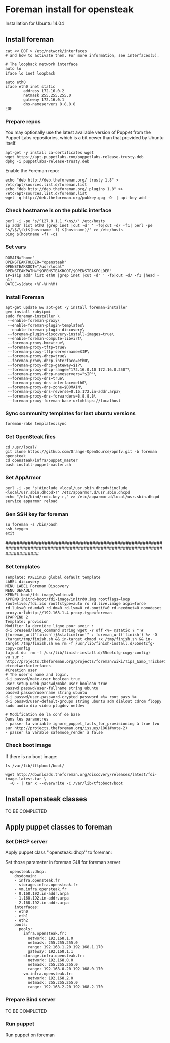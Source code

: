 # Foreman install for opensteak

Installation for Ubuntu 14.04

## Install foreman

```
cat << EOF > /etc/network/interfaces
# and how to activate them. For more information, see interfaces(5).

# The loopback network interface
auto lo
iface lo inet loopback

auto eth0
iface eth0 inet static
        address 172.16.0.2
        netmask 255.255.255.0
        gateway 172.16.0.1
        dns-nameservers 8.8.8.8
EOF
```

### Prepare repos

You may optionally use the latest available version of Puppet from the Puppet Labs repositories, which is a bit newer than that provided by Ubuntu itself.

```
apt-get -y install ca-certificates wget
wget https://apt.puppetlabs.com/puppetlabs-release-trusty.deb
dpkg -i puppetlabs-release-trusty.deb
```

Enable the Foreman repo:

```
echo "deb http://deb.theforeman.org/ trusty 1.8" > /etc/apt/sources.list.d/foreman.list
echo "deb http://deb.theforeman.org/ plugins 1.8" >> /etc/apt/sources.list.d/foreman.list
wget -q http://deb.theforeman.org/pubkey.gpg -O- | apt-key add -
```

### Check hostname is on the public interface

```
perl -i -pe 's/^127.0.1.1.*\n$//' /etc/hosts
ip addr list eth0 |grep inet |cut -d' ' -f6|cut -d/ -f1| perl -pe "s/\$/\t\t$(hostname -f) $(hostname)/" >> /etc/hosts
ping $(hostname -f) -c1
```

### Set vars

```
DOMAIN="home"
OPENSTEAKFOLDER="opensteak"
OPENSTEAKROOT="/usr/local"
OPENSTEAKPATH="$OPENSTEAKROOT/$OPENSTEAKFOLDER"
IP=$(ip addr list eth0 |grep inet |cut -d' ' -f6|cut -d/ -f1 |head -n1)
DATEE=$(date +%F-%Hh%M)
```

### Install Foreman

```
apt-get update && apt-get -y install foreman-installer
gem install rubyipmi
sudo foreman-installer \
 --enable-foreman-proxy\
 --enable-foreman-plugin-templates\
 --enable-foreman-plugin-discovery\
 --foreman-plugin-discovery-install-images=true\
 --enable-foreman-compute-libvirt\
 --foreman-proxy-bmc=true\
 --foreman-proxy-tftp=true\
 --foreman-proxy-tftp-servername=$IP\
 --foreman-proxy-dhcp=true\
 --foreman-proxy-dhcp-interface=eth0\
 --foreman-proxy-dhcp-gateway=$IP\
 --foreman-proxy-dhcp-range="172.16.0.10 172.16.0.250"\
 --foreman-proxy-dhcp-nameservers="$IP"\
 --foreman-proxy-dns=true\
 --foreman-proxy-dns-interface=eth0\
 --foreman-proxy-dns-zone=$DOMAIN\
 --foreman-proxy-dns-reverse=0.16.172.in-addr.arpa\
 --foreman-proxy-dns-forwarders=8.8.8.8\
 --foreman-proxy-foreman-base-url=https://localhost
```

### Sync community templates for last ubuntu versions
```
foreman-rake templates:sync
```

### Get OpenSteak files

```
cd /usr/local/
git clone https://github.com/Orange-OpenSource/opnfv.git -b foreman opensteak
cd opensteak/infra/puppet_master
bash install-puppet-master.sh
```

### Set AppArmor

```
perl -i -pe 's!#include <local/usr.sbin.dhcpd>!include <local/usr.sbin.dhcpd>!' /etc/apparmor.d/usr.sbin.dhcpd
echo "/etc/bind/rndc.key r," >> /etc/apparmor.d/local/usr.sbin.dhcpd
service apparmor reload
```

### Gen SSH key for foreman

```
su foreman -s /bin/bash
ssh-keygen
exit
```

############################################################################################################################

### Set templates

```
Template: PXELinux global default template
LABEL discovery
MENU LABEL Foreman Discovery
MENU DEFAULT
KERNEL boot/fdi-image/vmlinuz0
APPEND initrd=boot/fdi-image/initrd0.img rootflags=loop root=live:/fdi.iso rootfstype=auto ro rd.live.image acpi=force rd.luks=0 rd.md=0 rd.dm=0 rd.lvm=0 rd.bootif=0 rd.neednet=0 nomodeset proxy.url=http://192.168.1.4 proxy.type=foreman
IPAPPEND 2
Template: provision
Modifier la dernière ligne pour avoir :
d-i preseed/late_command string wget -Y off <%= @static ? "'#{foreman_url('finish')}&static=true'" : foreman_url('finish') %> -O /target/tmp/finish.sh && in-target chmod +x /tmp/finish.sh && in-target /tmp/finish.sh && rm -f /usr/lib/finish-install.d/55netcfg-copy-config
(ajout du  rm -f /usr/lib/finish-install.d/55netcfg-copy-config)
vu sur : http://projects.theforeman.org/projects/foreman/wiki/Tips_&amp_Tricks#Generating-etcnetworkinterfaces
#Creation user
# The user's name and login.
d-i passwd/make-user boolean true
user-setup-udeb passwd/make-user boolean true
passwd passwd/user-fullname string ubuntu
passwd passwd/username string ubuntu
d-i passwd/user-password-crypted password <%= root_pass %>
d-i passwd/user-default-groups string ubuntu adm dialout cdrom floppy sudo audio dip video plugdev netdev
```

```
# Modification de la conf de base
Dans les parametres
- passer la variable ignore_puppet_facts_for_provisioning à true (vu sur http://projects.theforeman.org/issues/1861#note-2)
- passer la varable safemode_render à false

```

### Check boot image

If there is no boot image:
```
ls /var/lib/tftpboot/boot/
```

```
wget http://downloads.theforeman.org/discovery/releases/latest/fdi-image-latest.tar \
  -O - | tar x --overwrite -C /var/lib/tftpboot/boot
```

## Install opensteak classes

TO BE COMPLETED

## Apply puppet classes to foreman

### Set DHCP server
Apply puppet class ''opensteak::dhcp'' to foreman:

Set those parameter in foreman GUI for foreman server

```
  opensteak::dhcp:
    dnsdomain:
    - infra.opensteak.fr
    - storage.infra.opensteak.fr
    - vm.infra.opensteak.fr
    - 0.168.192.in-addr.arpa
    - 1.168.192.in-addr.arpa
    - 2.168.192.in-addr.arpa
    interfaces:
    - eth0
    - eth1
    - eth2
    pools:
      pools:
        infra.opensteak.fr:
          network: 192.168.1.0
          netmask: 255.255.255.0
          range: 192.168.1.20 192.168.1.170
          gateway: 192.168.1.1
        storage.infra.opensteak.fr:
          network: 192.168.0.0
          netmask: 255.255.255.0
          range: 192.168.0.20 192.168.0.170
        vm.infra.opensteak.fr:
          network: 192.168.2.0
          netmask: 255.255.255.0
          range: 192.168.2.20 192.168.2.170
```

### Prepare Bind server

TO BE COMPLETED

### Run puppet

Run puppet on foreman
